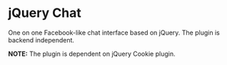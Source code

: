 # jQuery Chat

One on one Facebook-like chat interface based on jQuery.
The plugin is backend independent.

**NOTE:** The plugin is dependent on jQuery Cookie plugin. 
